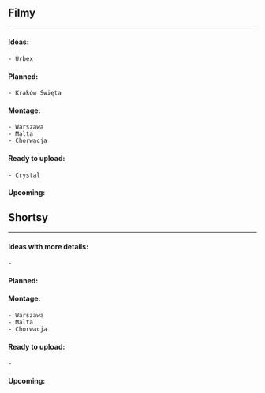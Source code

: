 ## **Filmy**
---
#### Ideas:
	- Urbex

#### Planned:
	- Kraków Święta

#### Montage:
	- Warszawa
	- Malta
	- Chorwacja

#### Ready to upload:
	- Crystal 
#### Upcoming:



## Shortsy 
---
#### Ideas with more details: 
	- 

#### Planned:

#### Montage:
	- Warszawa
	- Malta
	- Chorwacja

#### Ready to upload:
	- 
#### Upcoming:
